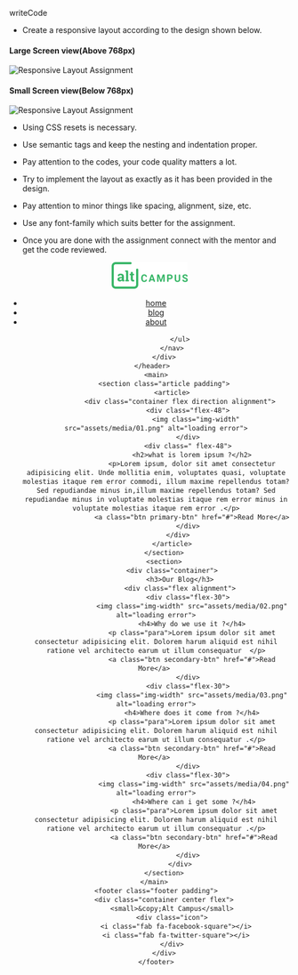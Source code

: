 writeCode

- Create a responsive layout according to the design shown below.

#### Large Screen view(Above 768px)

![Responsive Layout Assignment](https://raw.githubusercontent.com/suraj122/AC-STYLE-images/master/rwd/ex-1-desktop-view.png)

#### Small Screen view(Below 768px)

![Responsive Layout Assignment](https://raw.githubusercontent.com/suraj122/AC-STYLE-images/master/rwd/ex-1-mob-view.png)

- Using CSS resets is necessary.

- Use semantic tags and keep the nesting and indentation proper.

- Pay attention to the codes, your code quality matters a lot.

- Try to implement the layout as exactly as it has been provided in the design.

- Pay attention to minor things like spacing, alignment, size, etc.

- Use any font-family which suits better for the assignment.

- Once you are done with the assignment connect with the mentor and get the code reviewed.
<!--HTML-->
<!DOCTYPE html>
<html lang="en">
 <head>
    <meta charset="UTF-8">
    <meta http-equiv="X-UA-Compatible" content="IE=edge">
    <meta name="viewport" content="width=device-width, initial-scale=1.0">
    <title>Responsive</title>
    <link rel="stylesheet" href="assets/stylesheet/style.css">
    <!--Font Awesome-->
    <script src="https://kit.fontawesome.com/f98f63fd9d.js" crossorigin="anonymous"></script>
    <!--Font-->
    <link rel="preconnect" href="https://fonts.gstatic.com">
    <link href="https://fonts.googleapis.com/css2?family=Roboto+Slab:wght@100;200;300;400;500;600;700;800;900&display=swap" rel="stylesheet"> 

 </head>
 <body>
    <header class="header center padding">
        <div class="container flex ">
            <a href="#"><img src="assets/media/logo.png" alt="loading error"></a>
            <nav class="nav">
                <ul class="flex">
                    <li><a href="#">home</a></li>
                    <li><a class="active" href="#">blog</a></li>
                    <li><a href="#">about</a></li>
                    
                </ul>
            </nav>
        </div>
    </header>  
    <main>
        <section class="article padding">
            <article>
                <div class="container flex direction alignment">
                    <div class="flex-48">
                        <img class="img-width" src="assets/media/01.png" alt="loading error">
                    </div>
                    <div class=" flex-48">
                      <h2>what is lorem ipsum ?</h2>
                      <p>Lorem ipsum, dolor sit amet consectetur adipisicing elit. Unde mollitia enim, voluptates quasi, voluptate molestias itaque rem error commodi, illum maxime repellendus totam? Sed repudiandae minus in,illum maxime repellendus totam? Sed repudiandae minus in voluptate molestias itaque rem error minus in voluptate molestias itaque rem error .</p>
                      <a class="btn primary-btn" href="#">Read More</a>
                    </div>
                </div> 
            </article>
        </section>
        <section>
            <div class="container">
                <h3>Our Blog</h3>
                <div class="flex alignment">
                    <div class="flex-30">
                      <img class="img-width" src="assets/media/02.png" alt="loading error">
                      <h4>Why do we use it ?</h4>
                      <p class="para">Lorem ipsum dolor sit amet consectetur adipisicing elit. Dolorem harum aliquid est nihil ratione vel architecto earum ut illum consequatur  </p>
                      <a class="btn secondary-btn" href="#">Read More</a> 
                    </div>
                    <div class="flex-30">
                      <img class="img-width" src="assets/media/03.png" alt="loading error">
                      <h4>Where does it come from ?</h4>
                      <p class="para">Lorem ipsum dolor sit amet consectetur adipisicing elit. Dolorem harum aliquid est nihil ratione vel architecto earum ut illum consequatur .</p>
                      <a class="btn secondary-btn" href="#">Read More</a> 
                    </div>
                    <div class="flex-30">
                       <img class="img-width" src="assets/media/04.png" alt="loading error">
                       <h4>Where can i get some ?</h4>
                       <p class="para">Lorem ipsum dolor sit amet consectetur adipisicing elit. Dolorem harum aliquid est nihil ratione vel architecto earum ut illum consequatur .</p>
                       <a class="btn secondary-btn" href="#">Read More</a> 
                    </div>
                </div>
        </section>
    </main> 
    <footer class="footer padding">
        <div class="container center flex">
            <small>&copy;Alt Campus</small>
            <div class="icon">
              <i class="fab fa-facebook-square"></i>
              <i class="fab fa-twitter-square"></i>
            </div>
        </div>
    </footer>
 </body>
</html>
